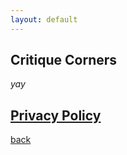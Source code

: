 ```yaml
---
layout: default
---
```


## Critique Corners

_yay_

## [Privacy Policy](./privacypolicy.html)

[back](./)
